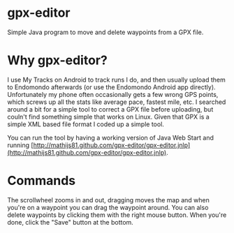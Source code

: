 gpx-editor
==========

Simple Java program to move and delete waypoints from a GPX file.

Why gpx-editor?
===============

I use My Tracks on Android to track runs I do, and then usually upload them to Endomondo afterwards (or use the Endomondo Android app directly). Unfortunately my phone often occasionally gets a few wrong GPS points, which screws up all the stats like average pace, fastest mile, etc.
I searched around a bit for a simple tool to correct a GPX file before uploading, but couln't find something simple that works on Linux. Given that GPX is a simple XML based file format I coded up a simple tool.

You can run the tool by having a working version of Java Web Start and running [http://mathijs81.github.com/gpx-editor/gpx-editor.jnlp](http://mathijs81.github.com/gpx-editor/gpx-editor.jnlp).

Commands
========

The scrollwheel zooms in and out, dragging moves the map and when you're on a waypoint you can drag the waypoint around. You can also delete waypoints by clicking them with the right mouse button.
When you're done, click the "Save" button at the bottom.
